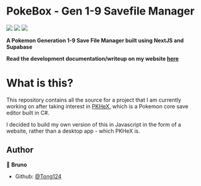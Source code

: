 # PokeBox - Gen 1-9 Savefile Manager

<a href="https://nextjs.org/"><img src="https://img.shields.io/badge/Made%20with-NextJS-black.svg"/></a>
<a href="https://tailwindcss.com/"><img src="https://img.shields.io/badge/Made%20with-TailwindCSS-blue.svg"></a>
<a href="https://supabase.com/"><img src="https://img.shields.io/badge/Made%20with-Supabase-darkgreen.svg"></a>

<strong>A Pokemon Generation 1-9 Save File Manager built using NextJS and Supabase</strong>

<strong>Read the development documentation/writeup on my website [here](https://www.brunobold.com/projects/pokebox)</strong>

# What is this?

This repository contains all the source for a project that I am currently working on after taking interest in <a href="https://github.com/kwsch/PKHeX">PKHeX</a>, which is a Pokemon core save editor built in C#.

I decided to build my own version of this in Javascript in the form of a website, rather than a desktop app - which PKHeX is.

## Author

👤 **Bruno**

- Github: [@Tong124](https://github.com/Tongy124)
